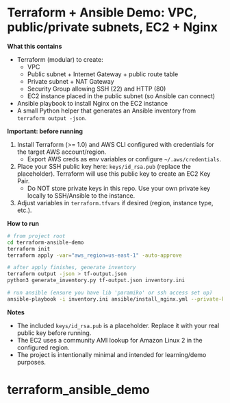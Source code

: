 # Terraform + Ansible Demo: VPC, public/private subnets, EC2 + Nginx

**What this contains**
- Terraform (modular) to create:
  - VPC
  - Public subnet + Internet Gateway + public route table
  - Private subnet + NAT Gateway
  - Security Group allowing SSH (22) and HTTP (80)
  - EC2 instance placed in the public subnet (so Ansible can connect)
- Ansible playbook to install Nginx on the EC2 instance
- A small Python helper that generates an Ansible inventory from `terraform output -json`.

**Important: before running**
1. Install Terraform (>= 1.0) and AWS CLI configured with credentials for the target AWS account/region.
   - Export AWS creds as env variables or configure `~/.aws/credentials`.
2. Place your SSH public key here: `keys/id_rsa.pub` (replace the placeholder). Terraform will use this public key to create an EC2 Key Pair.
   - Do NOT store private keys in this repo. Use your own private key locally to SSH/Ansible to the instance.
3. Adjust variables in `terraform.tfvars` if desired (region, instance type, etc.).

**How to run**
```bash
# from project root
cd terraform-ansible-demo
terraform init
terraform apply -var="aws_region=us-east-1" -auto-approve

# after apply finishes, generate inventory
terraform output -json > tf-output.json
python3 generate_inventory.py tf-output.json inventory.ini

# run ansible (ensure you have lib 'paramiko' or ssh access set up)
ansible-playbook -i inventory.ini ansible/install_nginx.yml --private-key /path/to/your/id_rsa
```

**Notes**
- The included `keys/id_rsa.pub` is a placeholder. Replace it with your real public key before running.
- The EC2 uses a community AMI lookup for Amazon Linux 2 in the configured region.
- The project is intentionally minimal and intended for learning/demo purposes.
# terraform_ansible_demo

